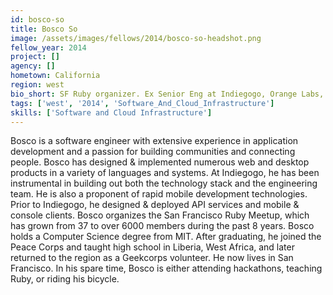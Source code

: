 ```yaml
---
id: bosco-so
title: Bosco So
image: /assets/images/fellows/2014/bosco-so-headshot.png
fellow_year: 2014
project: []
agency: []
hometown: California
region: west
bio_short: SF Ruby organizer. Ex Senior Eng at Indiegogo, Orange Labs, CleverMachine, Groundspring, Switchouse, AZ Republic, Ziff, DRI. Comp Sci, MIT.
tags: ['west', '2014', 'Software_And_Cloud_Infrastructure']
skills: ['Software and Cloud Infrastructure']
---
```


Bosco is a software engineer with extensive experience in application development and a passion for building communities and connecting people. Bosco has designed & implemented numerous web and desktop products in a variety of languages and systems. At Indiegogo, he has been instrumental in building out both the technology stack and the engineering team. He is also a proponent of rapid mobile development technologies. Prior to Indiegogo, he designed & deployed API services and mobile & console clients. Bosco organizes the San Francisco Ruby Meetup, which has grown from 37 to over 6000 members during the past 8 years. Bosco holds a Computer Science degree from MIT. After graduating, he joined the Peace Corps and taught high school in Liberia, West Africa, and later returned to the region as a Geekcorps volunteer. He now lives in San Francisco. In his spare time, Bosco is either attending hackathons, teaching Ruby, or riding his bicycle.
